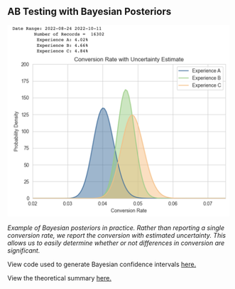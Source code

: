 ## AB Testing with Bayesian Posteriors

<img src = 'sample_distributions.png' width=500>

*Example of Bayesian posteriors in practice. Rather than reporting a single conversion rate, we report the conversion with estimated uncertainty. This allows us to easily determine whether or not differences in conversion are significant.*

View code used to generate Bayesian confidence intervals [here.](https://github.com/jakehanson/jakehanson.github.io/blob/master/Portfolio/AB%20Testing%20With%20Bayesian%20Posteriors/Bayesian%20Confidence%20Intervals%20-%20Portfolio.ipynb)

View the theoretical summary [here.](https://github.com/jakehanson/jakehanson.github.io/blob/master/Portfolio/AB%20Testing%20With%20Bayesian%20Posteriors/bayesian_inference_in_AB_testing.pdf)

